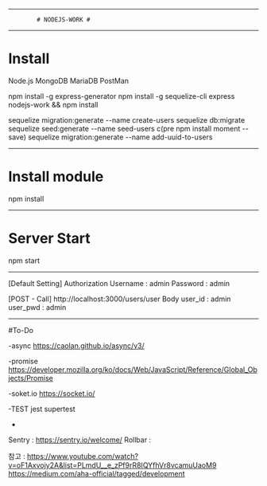 --------------------------------------------------------------------------------

			# NODEJS-WORK #

--------------------------------------------------------------------------------

# Install

Node.js
MongoDB
MariaDB
PostMan

npm install -g express-generator
npm install -g sequelize-cli
express nodejs-work && npm install

sequelize migration:generate --name create-users
sequelize db:migrate
sequelize seed:generate --name seed-users
c(pre npm install moment --save)
sequelize migration:generate --name add-uuid-to-users

-------------------------------------------------------

# Install module

npm install

-------------------------------------------------------

# Server Start

npm start

-------------------------------------------------------

[Default Setting]
Authorization
Username : admin
Password : admin

[POST - Call]
http://localhost:3000/users/user 
Body
user_id : admin
user_pwd : admin

-------------------------------------------------------

#To-Do

-async
https://caolan.github.io/async/v3/

-promise
https://developer.mozilla.org/ko/docs/Web/JavaScript/Reference/Global_Objects/Promise

-soket.io
https://socket.io/

-TEST
jest
supertest

-
Sentry  : https://sentry.io/welcome/
Rollbar : 


참고 : 
https://www.youtube.com/watch?v=oF1Axvojy2A&list=PLmdU__e_zPf9rR8IQYfhVr8vcamuUaoM9
https://medium.com/aha-official/tagged/development

